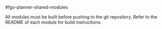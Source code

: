 #fgo-planner-shared-modules

All modules must be built before pushing to the git repository. Refer to the README of each module for build instructions.